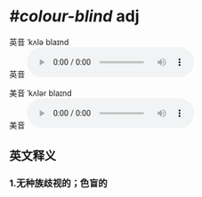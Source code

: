 # ***\#colour-blind*** adj
英音 ˈkʌlə blaɪnd  
英音
<audio src="./media/colour-blind1_AAC.aac" controls="controls"></audio>

美音 ˈkʌlər blaɪnd  
美音
<audio src="./media/colour-blind2_AAC.aac" controls="controls"></audio>



  

英文释义
---
### 1.**无种族歧视的；色盲的**  


